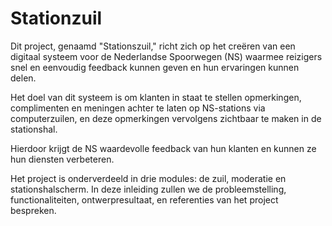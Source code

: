 # Stationzuil
Dit project, genaamd "Stationszuil," richt zich op het creëren van een  digitaal systeem voor de Nederlandse Spoorwegen (NS) waarmee reizigers  snel en eenvoudig feedback kunnen geven en hun ervaringen kunnen delen. 

 Het doel van dit systeem is om klanten in staat te stellen opmerkingen,  complimenten en meningen achter te laten op NS-stations via  computerzuilen, en deze opmerkingen vervolgens zichtbaar te maken in de  stationshal. 

Hierdoor krijgt de NS waardevolle feedback van hun klanten  en kunnen ze hun diensten verbeteren.

 Het project is onderverdeeld in  drie modules: de zuil, moderatie en stationshalscherm. In deze inleiding  zullen we de probleemstelling, functionaliteiten, ontwerpresultaat, en  referenties van het project bespreken.
